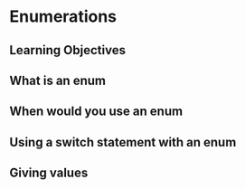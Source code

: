 # Enumerations


## Learning Objectives

## What is an enum

## When would you use an enum

## Using a switch statement with an enum

## Giving values






